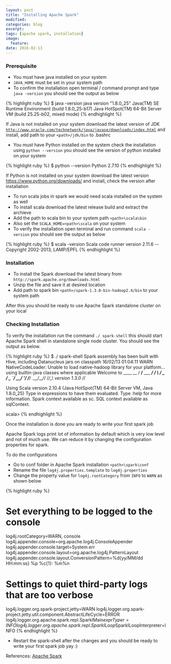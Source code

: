 ```yaml
---
layout: post
title: "Installing Apache Spark"
modified:
categories: blog
excerpt:
tags: [apache spark, installation]
image:
  feature:
date: 2016-02-13
---
```


<!-- ## Sample Heading -->
<!-- ### Sample Heading 2 -->

### Prerequisite

* You must have java installed on your system
* `JAVA_HOME` must be set in your system path
* To confirm the installation open terminal / command prompt and type `java -version` you should see the output as below

{% highlight ruby %}
$ java -version
java version "1.8.0_25"
Java(TM) SE Runtime Environment (build 1.8.0_25-b17)
Java HotSpot(TM) 64-Bit Server VM (build 25.25-b02, mixed mode)
{% endhighlight %}

If Java is not installed on your system download the latest version of JDK <a href="http://www.oracle.com/technetwork/java/javase/downloads/index.html" target="_blank">`http://www.oracle.com/technetwork/java/javase/downloads/index.html`</a> and install, add path to your `<path>/jdk/bin` to .bashrc

* You must have Python installed on the system check the installation using `python --version` you should see the version of python installed on your system

{% highlight ruby %}
$ python --version
Python 2.7.10
{% endhighlight %}

If Python is not installed on your system download the latest version <a href="https://www.python.org/downloads/" target="_blank">https://www.python.org/downloads/</a> and install, check the version after installation

* To run scala jobs in spark we would need scala installed on the system as well
* To install scala download the latest release build and extract the archieve
* Add the path to scala bin to your system path `<path>\scala\bin`
* Also set the `SCALA_HOME=<path>\scala` on your system
* To verify the installation open terminal and run command `scala -version` you should see the output as below

{% highlight ruby %}
$ scala -version
Scala code runner version 2.11.6 -- Copyright 2002-2013, LAMP/EPFL
{% endhighlight %}

### Installation

* To install the Spark download the latest binary from `http://spark.apache.org/downloads.html`
* Unzip the file and save it at desired location
* Add path to spark bin `<path>/spark-1.3.0-bin-hadoop2.4/bin` to your system path

After this you should be ready to use Apache Spark standalone cluster on your local

### Checking Installation

To verify the installation run the command `./ spark-shell` this should start Apache Spark shell in standalone single node cluster. You should see the output as below.

{% highlight ruby %}
 $ ./ spark-shell
Spark assembly has been built with Hive, including Datanucleus jars on classpath
16/02/13 01:04:11 WARN NativeCodeLoader: Unable to load native-hadoop library for your platform... using builtin-java classes where applicable
Welcome to
      ____              __
     / __/__  ___ _____/ /__
    _\ \/ _ \/ _ `/ __/  '_/
   /___/ .__/\_,_/_/ /_/\_\   version 1.3.0
      /_/

Using Scala version 2.10.4 (Java HotSpot(TM) 64-Bit Server VM, Java 1.8.0_25)
Type in expressions to have them evaluated.
Type :help for more information.
Spark context available as sc.
SQL context available as sqlContext.

scala>
{% endhighlight %}

Once the installation is done you are ready to write your first spark job

Apache Spark logs print lot of information by default which is very low level and not of much use. We can reduce it by changing the configuration properties for spark.

To do the configurations
* Go to conf folder in Apache Spark installation `<path>\spark\conf`
* Rename the file `log4j.properties.template` to `log4j.properties`
* Change the property value for `log4j.rootCategory` from `INFO` to `WARN` as shown below

{% highlight ruby %}
# Set everything to be logged to the console
log4j.rootCategory=WARN, console
log4j.appender.console=org.apache.log4j.ConsoleAppender
log4j.appender.console.target=System.err
log4j.appender.console.layout=org.apache.log4j.PatternLayout
log4j.appender.console.layout.ConversionPattern=%d{yy/MM/dd HH:mm:ss} %p %c{1}: %m%n

# Settings to quiet third-party logs that are too verbose
log4j.logger.org.spark-project.jetty=WARN
log4j.logger.org.spark-project.jetty.util.component.AbstractLifeCycle=ERROR
log4j.logger.org.apache.spark.repl.SparkIMain$exprTyper=INFO
log4j.logger.org.apache.spark.repl.SparkILoop$SparkILoopInterpreter=INFO
{% endhighlight %}

* Restart the spark-shell after the changes and you should be ready to write your first spark job yay :)

References: <a href="http://spark.apache.org" target="_blank">Apache Spark</a>